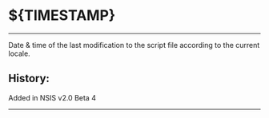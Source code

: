 # ${__TIMESTAMP__}

---

Date & time of the last modification to the script file according to the current locale.

## History:

Added in NSIS v2.0 Beta 4

---